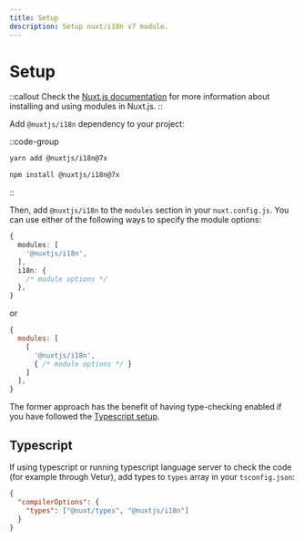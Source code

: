 ```yaml
---
title: Setup
description: Setup nuxt/i18n v7 module.
---
```


# Setup

::callout
Check the [Nuxt.js documentation](https://nuxtjs.org/guides/configuration-glossary/configuration-modules) for more information about installing and using modules in Nuxt.js.
::

Add `@nuxtjs/i18n` dependency to your project:

::code-group

```bash [Yarn]
yarn add @nuxtjs/i18n@7x
```

```bash [npm]
npm install @nuxtjs/i18n@7x
```

::

Then, add `@nuxtjs/i18n` to the `modules` section in your `nuxt.config.js`. You can use either of the following ways to specify the module options:

```ts {}[nuxt.config.ts]
{
  modules: [
    '@nuxtjs/i18n',
  ],
  i18n: {
    /* module options */
  },
}
```

or

```js {}[nuxt.config.js]
{
  modules: [
    [
      '@nuxtjs/i18n',
      { /* module options */ }
    ]
  ],
}
```

The former approach has the benefit of having type-checking enabled if you have followed the [Typescript setup](#typescript).

## Typescript

If using typescript or running typescript language server to check the code (for example through Vetur), add types to `types` array in your `tsconfig.json`:

```json {}[tsconfig.json]
{
  "compilerOptions": {
    "types": ["@nuxt/types", "@nuxtjs/i18n"]
  }
}
```
